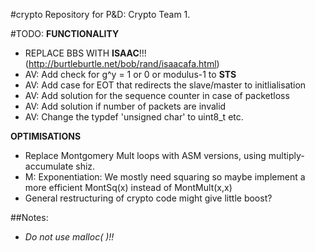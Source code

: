 #crypto
Repository for P&D: Crypto Team 1.


#TODO:
**FUNCTIONALITY**

- REPLACE BBS WITH **ISAAC**!!! (http://burtleburtle.net/bob/rand/isaacafa.html)
- AV: Add check for g^y = 1 or 0 or modulus-1 to **STS**
- AV: Add case for EOT that redirects the slave/master to initlialisation
- AV: Add solution for the sequence counter in case of packetloss
- AV: Add solution if number of packets are invalid
- AV: Change the typdef 'unsigned char' to uint8_t etc.

**OPTIMISATIONS**
- Replace Montgomery Mult loops with ASM versions, using multiply-accumulate shiz.
- M: Exponentiation: We mostly need squaring so maybe implement a more efficient MontSq(x) instead of MontMult(x,x)
- General restructuring of crypto code might give little boost?


##Notes:
- *Do not use malloc( )!!*
